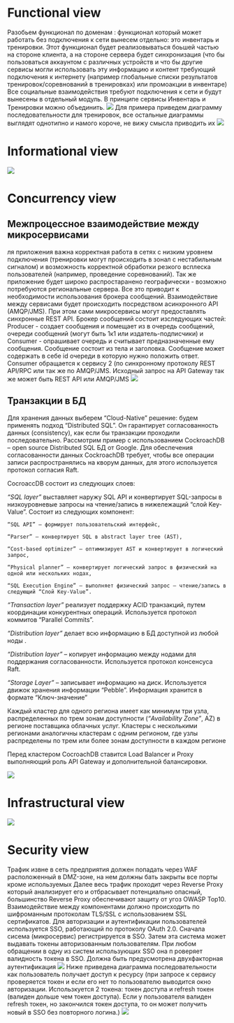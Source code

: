 # Functional view
Разобьем функционал по доменам : функционал который может работать без подключения к сети вынесем отдельно: это инвентарь и тренировки. Этот функционал будет реализовываться боьшей частью на стороне клиента, а на стороне сервера будет синхронизация (что бы пользоваться аккаунтом с различных устройств и что бы другие сервисы могли использовать эту информацию и контент требующий подключения к интернету (например глобальные списки результатов тренировок/соревнований в тренировках) или промоакции в инвентаре) Все социальные взаимодействия требуют подключения к сети и будут вынесены в отдельный модуль. В принципе сервисы Инвентарь и Тренировки можно объединить.
![](Functional_view.png)
Для примера приведем диаграмму последовательности для тренировок, все остальные диаграммы выглядят однотипно и намого короче, не вижу смысла приводить их
![](Sequence_Training.png)
# Informational view
![](Informational_view.png)
# Concurrency view
## Межпроцессное взаимодействие между микросервисами
ля приложения важна корректная работа в сетях с низким уровнем подключения (тренировки могут происходить в зонал с нестабильным сигналом) и возможность корректной обработки резкого всплеска пользователей (например, проведение соревнований). Так же приложение будет широко распростаранено географически - возможно потребуются региональные сервера. Все это приводит к необходимости использования брокера сообщений. Взаимодействие между сервисами будет происходить посредством асинхронного API (AMQP/JMS). При этом сами микросервисы могут предоставлять синхронные REST API. Брокер сообщений состоит изследующих частей: Producer - создает сообщения и помещает из в очередь сообщений, очереди сообщений (могут быть 1к1 или издатель-подписчики) и Consumer - опрашивает очередь и считывает предназначенные ему сообщения. Сообщение состоит из тела и заголовка. Сообщение может содержать в себе id очереди в которую нужно положить ответ. Consumer обращается к сервису 2 (по синхронному протоколу REST API/RPC или так же по AMQP/JMS. Исходный запрос на API Gateway так же может быть REST API или AMQP/JMS
![](IPC.png)
## Транзакции в БД
Для хранения данных выберем “Cloud-Native” решение: будем применять подход “Distributed SQL”. Он гарантирует согласованность данных (consistency), как если бы транзакции проходили последовательно. Рассмотрим пример с использованием CockroachDB – open source Distributed SQL БД от Google. Для обеспечения согласованности данных CockroachDB требует, чтобы все операции записи распространялись на кворум данных, для этого используется протокол согласия Raft.

CocroaccDB состоит из следующих слоев:

*“SQL layer”* выставляет наружу SQL API и конвертирует SQL-запросы в низкоуровневые запросы на чтение/запись в нижележащий “слой Key-Value”. Состоит из следующих компонент: 

    “SQL API” – формирует пользовательский интерфейс, 

    “Parser” – конвертирует SQL в abstract layer tree (AST), 

    “Cost-based optimizer” – оптимизирует AST и конвертирует в логический запрос, 

    “Physical planner” – конвертирует логический запрос в физический на одной или нескольких нодах, 

    “SQL Execution Engine” – выполняет физический запрос – чтение/запись в следующий “Слой Key-Value”.

*“Transaction layer”* реализует поддержку ACID транзакций, путем координации конкурентных операций. Используется протокол коммитов “Parallel Commits”.

*“Distribution layer”* делает всю информацию в БД доступной из любой ноды .

*“Distribution layer”* – копирует информацию между нодами для поддержания согласованности. Используется протокол консенсуса Raft.

*“Storage Layer”* – записывает информацию на диск. Используется движок хранения информации “Pebble”. Информация хранится в формате “Ключ-значение”

Каждый кластер для одного региона имеет как минимум три узла, распределенных по трем зонам доступности (*“Availability Zone”*, AZ) в регионе поставщика облачных услуг. Кластеры с несколькими регионами аналогичны кластерам с одним регионом, где узлы распределены по трем или более зонам доступности в каждом регионе

Перед кластером CocroachDB ставится Load Balancer и Proxy выполняющий роль API Gateway и дополнительной балансировки.

![](Развертывание_БД_Distributed_SQL_CocroachDB.png)

# Infrastructural view
![](Infrastructural_view.png)

# Security view
Трафик извне в сеть предприятия должен попадать через WAF расположенный в DMZ-зоне, на нем должны бать закрыты все порты кроме используемых
Далее весь трафик проходит через Reverse Proxy который анализирует его и отбрасывает потенциально опасный, большинство Reverse Proxy обеспечивают защиту от угоз OWASP Top10.
Взаимодействие между компонентами должно происходить по шифроманным протоколам TLS/SSL с использованием SSL сертификатов. Для авторизации и аутентификации пользователей используется SSO, работающий по протоколу OAuth 2.0. Сначала сисема (микросервис) регистрируется в SSO. Затем эта система может выдавать токены авторизованным пользователям. При любом обращении в одну из систем использующих SSO она п роверяет валидность токена в SSO. Должна быть предусмотрена двухфакторная аутентификация 
![](Security_view.png)
Ниже приведена диаграмма последовательности как пользователь получает доступ к ресурсу (при запросе к сервису проверяется токен и если его нет то пользователю выводится окно авторизации. Использкуется 2 токена: токен доступа и refresh токен (валиден дольше чем токен доступа). Если у пользователя валиден refresh токен, но закончился токен доступа, то он может получить новый в SSO без повторного логина.)
![](SSO.png)

